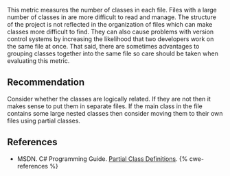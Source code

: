 This metric measures the number of classes in each file. Files with a large number of classes in are more difficult to read and manage. The structure of the project is not reflected in the organization of files which can make classes more difficult to find. They can also cause problems with version control systems by increasing the likelihood that two developers work on the same file at once. That said, there are sometimes advantages to grouping classes together into the same file so care should be taken when evaluating this metric.


## Recommendation
Consider whether the classes are logically related. If they are not then it makes sense to put them in separate files. If the main class in the file contains some large nested classes then consider moving them to their own files using partial classes.


## References
* MSDN. C\# Programming Guide. [Partial Class Definitions](http://msdn.microsoft.com/en-us/library/wa80x488%28VS.80%29.aspx).
{% cwe-references %}
